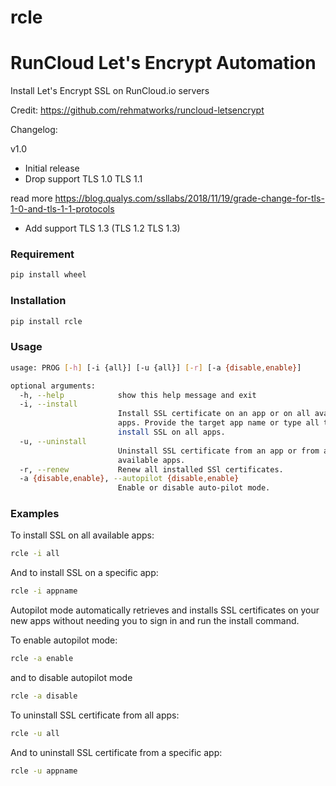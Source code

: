 # rcle
# RunCloud Let's Encrypt Automation
Install Let's Encrypt SSL on RunCloud.io servers

Credit:
https://github.com/rehmatworks/runcloud-letsencrypt

Changelog:

v1.0
- Initial release
- Drop support TLS 1.0 TLS 1.1

read more https://blog.qualys.com/ssllabs/2018/11/19/grade-change-for-tls-1-0-and-tls-1-1-protocols
- Add support TLS 1.3 (TLS 1.2 TLS 1.3)

### Requirement
```bash
pip install wheel
```

### Installation
```bash
pip install rcle
```

### Usage
```bash
usage: PROG [-h] [-i {all}] [-u {all}] [-r] [-a {disable,enable}]

optional arguments:
  -h, --help            show this help message and exit
  -i, --install
                        Install SSL certificate on an app or on all available
                        apps. Provide the target app name or type all to
                        install SSL on all apps.
  -u, --uninstall
                        Uninstall SSL certificate from an app or from all
                        available apps.
  -r, --renew           Renew all installed SSl certificates.
  -a {disable,enable}, --autopilot {disable,enable}
                        Enable or disable auto-pilot mode.
```

### Examples
To install SSL on all available apps:
```bash
rcle -i all
```
And to install SSL on a specific app:
```bash
rcle -i appname
```

Autopilot mode automatically retrieves and installs SSL certificates on your new apps without needing you to sign in and run the install command.

To enable autopilot mode:
```bash
rcle -a enable

```
and to disable autopilot mode
```bash
rcle -a disable
```
To uninstall SSL certificate from all apps:
```bash
rcle -u all
```

And to uninstall SSL certificate from a specific app:
```bash
rcle -u appname
```
